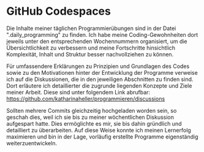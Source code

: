 # GitHub Codespaces 

Die Inhalte meiner täglichen Programmierübungen sind in der Datei ".daily_programming" zu finden. Ich habe meine Coding-Gewohnheiten dort jeweils unter den entsprechenden Wochennummern organisiert, um die Übersichtlichkeit zu verbessern und meine Fortschritte hinsichtlich Komplexität, Inhalt und Struktur besser nachvollziehen zu können.

Für umfassendere Erklärungen zu Prinzipien und Grundlagen des Codes sowie zu den Motivationen hinter der Entwicklung der Programme verweise ich auf die Diskussionen, die in den jeweiligen Abschnitten zu finden sind. Dort erläutere ich detaillierter die zugrunde liegenden Konzepte und Ziele meiner Arbeit. Diese sind unter folgendem Link abrufbar: https://github.com/katharinaheller/programmieren/discussions

Sollten mehrere Commits gleichzeitig hochgeladen worden sein, so geschah dies, weil ich sie bis zu meiner wöchentlichen Diskussion aufgespart hatte. Dies ermöglichte es mir, sie bis dahin gründlich und detailliert zu überarbeiten. Auf diese Weise konnte ich meinen Lernerfolg maximieren und bin in der Lage, vorläufig erstellte Programme eigenständig weiterzuentwickeln.
